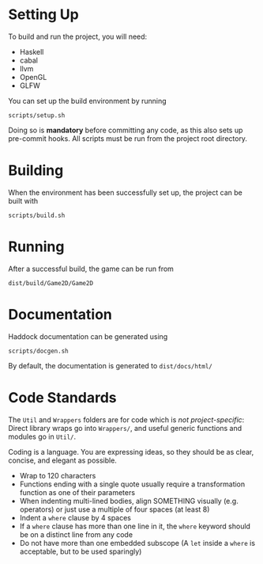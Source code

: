 # Setting Up

To build and run the project, you will need:

 * Haskell
 * cabal
 * llvm
 * OpenGL
 * GLFW

You can set up the build environment by running

    scripts/setup.sh

Doing so is **mandatory** before committing any code, as this also sets up pre-commit hooks.
All scripts must be run from the project root directory.

# Building

When the environment has been successfully set up, the project can be built with

    scripts/build.sh

# Running

After a successful build, the game can be run from

    dist/build/Game2D/Game2D

# Documentation

Haddock documentation can be generated using

    scripts/docgen.sh

By default, the documentation is generated to `dist/docs/html/`

# Code Standards

The `Util` and `Wrappers` folders are for code which is *not project-specific*:
Direct library wraps go into `Wrappers/`, and useful generic functions and modules go in `Util/`.

Coding is a language. You are expressing ideas, so they should be as clear, concise, and elegant as possible.

 * Wrap to 120 characters
 * Functions ending with a single quote usually require a transformation function as one of their parameters
 * When indenting multi-lined bodies, align SOMETHING visually (e.g. operators)
   or just use a multiple of four spaces (at least 8)
 * Indent a `where` clause by 4 spaces
 * If a `where` clause has more than one line in it, the `where` keyword should be on a distinct line from any code
 * Do not have more than one embedded subscope (A `let` inside a `where` is acceptable, but to be used sparingly)
